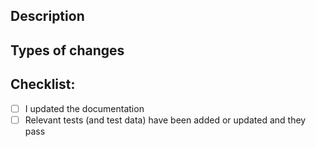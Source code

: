 <!--- Provide a general summary of your changes in the Title above -->

## Description
<!--- 
Describe your changes, for example:
* Why is this change required?
* Does it close an open issue? (if so, please link; otherwise describe problem that it solves)? 
* Have you tested the changes?
-->

## Types of changes
<!--- is it a 
* bug fix?
* new feature?
* does it change existing functionality? Will we need to re-run analyses?
-->

## Checklist:

* [ ] I updated the documentation  
     <!-- or provide link to follow up issue in documentation github.com/terraref/documentation/issues/new.-->
* [ ] Relevant tests (and test data) have been added or updated and they pass
